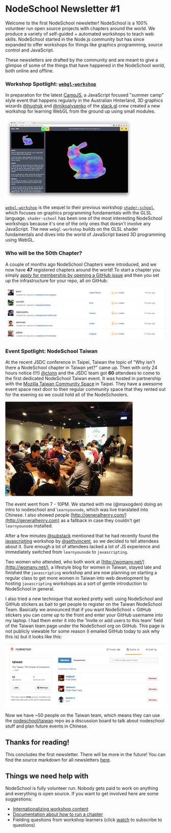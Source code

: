 # NodeSchool Newsletter #1

Welcome to the first NodeSchool newsletter! NodeSchool is a 100% volunteer run open source projects with chapters around the world. We produce a variety of self-guided + automated workshops to teach web skills. NodeSchool started in the Node.js community but has since expanded to offer workshops for things like graphics programming, source control and JavaScript.

These newsletters are drafted by the community and are meant to give a glimpse of some of the things that have happened in the NodeSchool world, both online and offline.

### Workshop Spotlight: [`webgl-workshop`](https://npmjs.org/webgl-workshop)

In preparation for the latest [CampJS](http://campjs.com/), a JavaScript focused "summer camp" style event that happens regularly in the Australian Hinterland, 3D graphics wizards [@hughsk](https://github.com/hughsk) and [@mikoalysenko](https://github.com/mikolalysenko) of the [stack.gl](http://stack.gl/) crew created a new workshop for learning WebGL from the ground up using small modules.

![webgl-workshop](img/webgl-workshop.png)

[`webgl-workshop`](https://npmjs.org/webgl-workshop) is the sequel to their previous workshop [`shader-school`](http://npmjs.org/shader-school), which focuses on graphics programming fundamentals with the GLSL language. `shader-school` has been one of the most interesting NodeSchool workshops because it's one of the only ones that doesn't involve any JavaScript. The new `webgl-workshop` builds on the GLSL shader fundamentals and dives into the world of JavaScript based 3D programming using WebGL.

### Who will be the 50th Chapter?

A couple of months ago NodeSchool Chapters were introduced, and we now have **47** registered chapters around the world! To start a chapter you simply [apply for membership by opening a GitHub issue](https://github.com/nodeschool/organizers#organizers-) and then you set up the infrastructure for your repo, all on GitHub:

![new-chapter-repos](img/new-chapter-repos.png)

### Event Spotlight: NodeSchool Taiwan

At the recent JSDC conference in Taipei, Taiwan the topic of "Why isn't there a NodeSchool chapter in Taiwan yet?" came up. Then with only 24 hours notice (!!!) [@clonn](https://github.com/clonn) and the JSDC team got **60** attendees to come to the first dedicated NodeSchool Taiwan event. It was hosted in partnership with the [Mozilla Taiwan Community Space](http://moztw.org/space/) in Taipei. They have a awesome event space next door to their regular community space that they rented out for the evening so we could hold all of the NodeSchoolers.

![nodeschool-taiwan](img/nodeschool-taiwan.jpg)

The event went from 7 - 10PM. We started with me (@maxogden) doing an intro to nodeschool and `learnyounode`, which was live translated into Chinese. I also showed people [http://generalhenry.com/](http://generalhenry.com) as a fallback in case they couldn't get `learnyounode` installed.

After a few minutes [@substack](https://github.com/substack) mentioned that he had recently found the [javascripting](http://npmjs.org/javascripting) workshop by [@sethvincent](https://github.com/sethvincent), so we decided to tell attendees about it. Sure enough a lot of attendees lacked a lot of JS experience and immediately switched from `learnyounode` to `javascripting`. 

Two women who attended, who both work at [http://womany.net/](http://womany.net/), a lifestyle blog for women in Taiwan, stayed late and finished the `javascripting` workshop and are now planning on starting a regular class to get more women in Taiwan into web development by hosting `javascripting` workshops as a sort of gentle introduction to NodeSchool in general.

I also tried a new technique that worked pretty well: using NodeSchool and GitHub stickers as bait to get people to register on the Taiwan NodeSchool Team. Basically we announced that if you want NodeSchool + GitHub stickers you can come up to the front and enter your GitHub username into my laptop. I had them enter it into the 'Invite or add users to this team' field of the Taiwan team page under the NodeSchool org on GitHub. This page is not publicly viewable for some reason (I emailed GitHub today to ask why this is) but it looks like this:

![taiwan-page](img/nodeschool-taiwan-page.png)

Now we have ~50 people on the Taiwan team, which means they can use the [nodeschool/taiwan](https://github.com/nodeschool/taiwan) repo as a discussion board to talk about nodeschool stuff and plan future events in Chinese.

## Thanks for reading!

This concludes the first newsletter. There will be more in the future! You can find the source markdown for all newsletters [here](https://github.com/nodeschool/newsletter).

## Things we need help with

NodeSchool is fully volunteer run. Nobody gets paid to work on anything and everything is open source. If you want to get involved here are some suggestions:

- [Internationalizing workshop content]()
- [Documentation about how to run a chapter](https://github.com/nodeschool/organizers/issues/48)
- Fielding questions from workshop learners (click [watch](https://github.com/nodeschool/discussions) to subscribe to questions)

